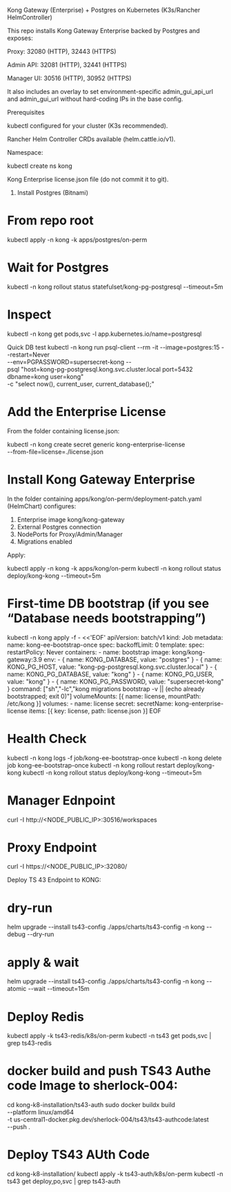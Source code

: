 Kong Gateway (Enterprise) + Postgres on Kubernetes (K3s/Rancher HelmController)

This repo installs Kong Gateway Enterprise backed by Postgres and exposes:

Proxy: 32080 (HTTP), 32443 (HTTPS)

Admin API: 32081 (HTTP), 32441 (HTTPS)

Manager UI: 30516 (HTTP), 30952 (HTTPS)

It also includes an overlay to set environment-specific admin_gui_api_url and admin_gui_url without hard-coding IPs in the base config.

Prerequisites

kubectl configured for your cluster (K3s recommended).

Rancher Helm Controller CRDs available (helm.cattle.io/v1).

Namespace:

kubectl create ns kong


Kong Enterprise license.json file (do not commit it to git).

1) Install Postgres (Bitnami)
# From repo root
kubectl apply -n kong -k apps/postgres/on-perm

# Wait for Postgres
kubectl -n kong rollout status statefulset/kong-pg-postgresql --timeout=5m

# Inspect
kubectl -n kong get pods,svc -l app.kubernetes.io/name=postgresql

Quick DB test
kubectl -n kong run psql-client --rm -it --image=postgres:15 --restart=Never \
  --env=PGPASSWORD=supersecret-kong -- \
  psql "host=kong-pg-postgresql.kong.svc.cluster.local port=5432 dbname=kong user=kong" \
  -c "select now(), current_user, current_database();"

# Add the Enterprise License

From the folder containing license.json:

kubectl -n kong create secret generic kong-enterprise-license \
  --from-file=license=./license.json

# Install Kong Gateway Enterprise

In the folder containing apps/kong/on-perm/deployment-patch.yaml (HelmChart) configures:
  1. Enterprise image kong/kong-gateway
  2. External Postgres connection
  3. NodePorts for Proxy/Admin/Manager
  4. Migrations enabled

Apply:

kubectl apply -n kong -k apps/kong/on-perm
kubectl -n kong rollout status deploy/kong-kong --timeout=5m

# First-time DB bootstrap (if you see “Database needs bootstrapping”)
kubectl -n kong apply -f - <<'EOF'
apiVersion: batch/v1
kind: Job
metadata:
  name: kong-ee-bootstrap-once
spec:
  backoffLimit: 0
  template:
    spec:
      restartPolicy: Never
      containers:
      - name: bootstrap
        image: kong/kong-gateway:3.9
        env:
        - { name: KONG_DATABASE, value: "postgres" }
        - { name: KONG_PG_HOST, value: "kong-pg-postgresql.kong.svc.cluster.local" }
        - { name: KONG_PG_DATABASE, value: "kong" }
        - { name: KONG_PG_USER, value: "kong" }
        - { name: KONG_PG_PASSWORD, value: "supersecret-kong" }
        command: ["sh","-lc","kong migrations bootstrap -v || (echo already bootstrapped; exit 0)"]
        volumeMounts: [{ name: license, mountPath: /etc/kong }]
      volumes:
      - name: license
        secret:
          secretName: kong-enterprise-license
          items: [{ key: license, path: license.json }]
EOF

# Health Check 
kubectl -n kong logs -f job/kong-ee-bootstrap-once
kubectl -n kong delete job kong-ee-bootstrap-once
kubectl -n kong rollout restart deploy/kong-kong
kubectl -n kong rollout status deploy/kong-kong --timeout=5m

# Manager Ednpoint
curl -I http://<NODE_PUBLIC_IP>:30516/workspaces

# Proxy Endpoint
curl -I https://<NODE_PUBLIC_IP>:32080/

Deploy TS 43 Endpoint to KONG:
# dry-run
helm upgrade --install ts43-config ./apps/charts/ts43-config -n kong --debug --dry-run

# apply & wait
helm upgrade --install ts43-config ./apps/charts/ts43-config -n kong --atomic --wait --timeout=15m



# Deploy Redis
kubectl apply -k ts43-redis/k8s/on-perm
kubectl -n ts43 get pods,svc | grep ts43-redis


# docker build and push TS43 Authe code Image to sherlock-004:
cd kong-k8-installation/ts43-auth
sudo docker buildx build \
  --platform linux/amd64 \
  -t us-central1-docker.pkg.dev/sherlock-004/ts43/ts43-authcode:latest \
  --push .

# Deploy TS43 AUth Code 
cd kong-k8-installation/
kubectl apply -k ts43-auth/k8s/on-perm
kubectl -n ts43 get deploy,po,svc | grep ts43-auth